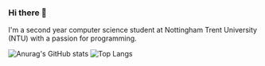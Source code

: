 ### Hi there 👋

I'm a second year computer science student at Nottingham Trent University (NTU) with a passion for programming.

<!--
**EvelynVoce/EvelynVoce** is a ✨ _special_ ✨ repository because its `README.md` (this file) appears on your GitHub profile.

Here are some ideas to get you started:

- 🔭 I’m currently working on ...
- 🌱 I’m currently learning ...
- 👯 I’m looking to collaborate on ...
- 🤔 I’m looking for help with ...
- 💬 Ask me about ...
- 📫 How to reach me: ...
- 😄 Pronouns: ...
- ⚡ Fun fact: ...
-->

![Anurag's GitHub stats](https://github-readme-stats.vercel.app/api?username=EvelynVoce&count_private=true&show_icons=true&theme=radical)
![Top Langs](https://github-readme-stats.vercel.app/api/top-langs/?username=EvelynVoce&theme=radical)
